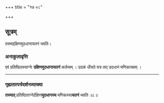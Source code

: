 +++
title = "१७ ०८"

+++
## सूत्रम्
तस्माद्दक्षिणमुदधानायतनं भवति।

### अनाकुलावृत्ति  
एवं प्रतिष्ठितस्याग्नेः **दक्षिणमुदधानायतनं** कर्तव्यम् ।
उदकं धीयते यत्र तत् उदधानं मणिकाख्यम् ।
________________________


### गृह्यतात्पर्यदर्शनव्याख्या  
**तस्मात्** प्रतिष्ठिताग्नेर्दक्षिण**मुदधानस्य** मणिकस्या**यतनं** भवति ॥८॥
